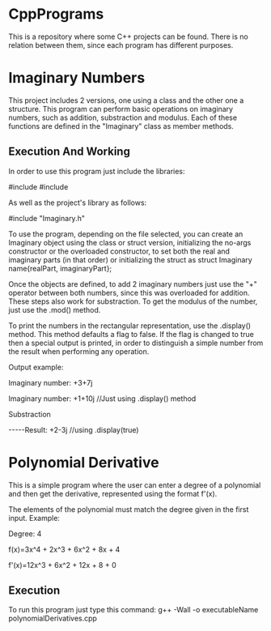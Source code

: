 # CppPrograms
This is a repository where some C++ projects can be found. There is no relation
between them, since each program has different purposes.

# Imaginary Numbers
This project includes 2 versions, one using a class and the other one a structure.
This program can perform basic operations on imaginary numbers, such as addition,
substraction and modulus. Each of these functions are defined in the "Imaginary"
class as member methods. 

## Execution And Working
In order to use this program just include the libraries:

\#include <iostream>
\#include <iomanip>

As well as the project's library as follows:

\#include "Imaginary.h"

To use the program, depending on the file selected, you can create an Imaginary object using 
the class or struct version, initializing the no-args constructor
or the overloaded constructor, to set both the real and imaginary parts (in that order) or initializing the struct
as struct Imaginary name{realPart, imaginaryPart};

Once the objects are defined, to add 2 imaginary numbers just use the "+" operator between
both numbers, since this was overloaded for addition. These steps also work for substraction.
To get the modulus of the number, just use the .mod() method.

To print the numbers in the rectangular representation, use the .display() method. This method
defaults a flag to false. If the flag is changed to true then a special output is printed, in order
to distinguish a simple number from the result when performing any operation.

Output example:

Imaginary number: +3+7j

Imaginary number: +1+10j //Just using .display() method

Substraction

-----Result: +2-3j //using .display(true)

# Polynomial Derivative
This is a simple program where the user can enter a degree of a polynomial and 
then get the derivative, represented using the format f'(x). 

The elements of the polynomial must match the degree given in the first input.
Example: 

Degree: 4

f(x)=3x^4 + 2x^3 + 6x^2 + 8x + 4

f'(x)=12x^3 + 6x^2 + 12x + 8 + 0

## Execution
To run this program just type this command:
g++ -Wall -o executableName polynomialDerivatives.cpp

